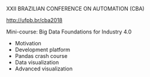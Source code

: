 XXII BRAZILIAN CONFERENCE ON AUTOMATION (CBA)

http://ufpb.br/cba2018

Mini-course: Big Data Foundations for Industry 4.0

- Motivation
- Development platform
- Pandas crash course
- Data visualization 
- Advanced visualization
